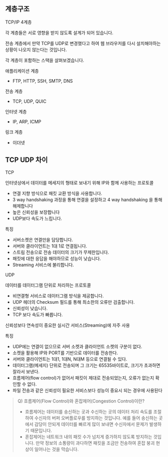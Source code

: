 ## 계층구조

TCP/IP 4계층

각 계층들은 서로 영향을 받지 않도록 설계가 되어 있습니다.

전송 계층에서 만약 TCP를 UDP로 변경했다고 하여 웹 브라우저를 다시 설치해야하는 상황이 나오지 않는다는 것입니다.

각 계층이 포함하는 스택을 살펴보겠습니다.

애플리케이션 계층
- FTP, HTTP, SSH, SMTP, DNS

전송 계층
- TCP, UDP, QUIC

인터넷 계층
- IP, ARP, ICMP

링크 계층
- 이더넷

## TCP UDP 차이

TCP

인터넷상에서 데이터를 메세지의 형태로 보내기 위해 IP와 함께 사용하는 프로토콜

- 연결 지향 방식으로 패킷 교환 방식을 사용합니다.
- 3 way handshaking 과정을 통해 연결을 설정하고 4 way handshaking 을 통해 해제합니다
- 높은 신뢰성을 보장합니다
- UDP보다 속도가 느립니다.

특징
- 서버소켓은 연결만을 담당합니다.
- 서버와 클라이언트는 1대 1로 연결됩니다.
- 스트림 전송으로 전송 데이터의 크기가 무제한입니다.
- 패킷에 대한 응답을 해야하므로 성능이 낮습니다.
- Streaming 서비스에 불리합니다.

UDP

데이터를 데이터그램 단위로 처리하는 프로토콜

- 비연결형 서비스로 데이터그램 방식을 제공합니다.
- UDP 헤더의 Checksum 필드를 통해 최소한의 오류만 검출합니다.
- 신뢰성이 낮습니다.
- TCP 보다 속도가 빠릅니다.


신뢰성보다 연속성이 중요한 실시간 서비스(Streaming)에 자주 사용

특징
- UDP에는 연결이 없으므로 서버 소켓과 클라이언트 소켓의 구분이 없다.
- 소켓을 활용해 IP와 PORT를 기반으로 데이터를 전송한다.
- 서버와 클라이언트는 1대1, 1대N, N대M 등으로 연결될 수 있다.
- 데이터그램(메세지) 단위로 전송되며 그 크기는 65535바이트로, 크기가 초과하면 잘라서 보낸다.
- 흐름제어(flow control)가 없어서 패킷이 제대로 전송되었는지, 오류가 없는지 확인할 수 없다.
- 파일 전송과 같은 신뢰성이 필요한 서비스보다 성능이 중요시 되는 경우에 사용된다

>
> Q) 흐름제어(Flow Control)와 혼잡제어(Congestion Control)이란?
>
> - 흐름제어는 데이터를 송신하는 곳과 수신하는 곳의 데이터 처리 속도를 조절하여 수신자의 버퍼 오버플로우를 방지하는 것입니다. 예를 들어 송신하는 곳에서 감당이 안되게 데이터를 빠르게 많이 보내면 수신자에서 문제가 발생하기 때문입니다.
> - 혼잡제어는 네트워크 내의 패킷 수가 넘치게 증가하지 않도록 방지하는 것입니다. 만약 정보의 소통량이 과다하면
패킷을 조금만 전송하여 혼잡 붕괴 현상이 일어나는 것을 막습니다.